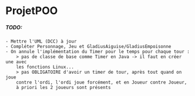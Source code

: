 ProjetPOO
=========

##### TODO:
	- Mettre l'UML (DCC) à jour
	- Compléter Personnage, Jeu et GladiusAiguise/GladiusEmpoisonne
	- On annule l'implémentation du Timer pour le temps pour chaque tour :
		> pas de classe de base comme Timer en Java -> il faut en créer une avec 
		les fonctions Linux...
		> pas OBLIGATOIRE d'avoir un timer de tour, après tout quand on joue 
		contre l'ordi, l'ordi joue forcément, et en Joueur contre Joueur, 
		à priori les 2 joueurs sont présents

